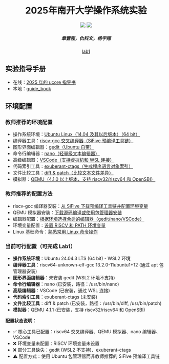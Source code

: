 <h1 align="center"> 2025年南开大学操作系统实验 </h1>
<p align="center">
<a href="https://cc.nankai.edu.cn/"><img src="https://img.shields.io/badge/NKU-CS-07679f"></a>
<a href="http://oslab.mobisys.cc/"><img src="https://img.shields.io/badge/NKU-OS-86006a"></a>
</p>
<h5 align="center"><em>章壹程，仇科文，杨宇翔 </em></h5>
<p align="center">
  <a href="https://github.com/luyanhexay/NKU-OS-2025Fall-labcode/labcode/lab1">lab1</a>
</p>

## 实验指导手册

- 在线：[2025 年的 ucore 指导书](http://oslab.mobisys.cc/lab2025/_book/index.html)
- 本地：[guide_book](guide_book)

## 环境配置

### 教师推荐的环境配置

- 操作系统环境：[Ubuntu Linux（14.04 及其以后版本）（64 bit）](guide_book/lab0/0_Linux.html)
- 编译器工具：[riscv-gcc 交叉编译器（SiFive 预编译工具链）](guide_book/lab0/3_startdash.html)
- 图形界面编辑器：[gedit（Ubuntu 自带）](guide_book/lab0/softwares.html)
- 命令行编辑器：[nano（轻量级文本编辑器）](guide_book/lab0/softwares.html)
- 高级编辑器：[VSCode（支持虚拟机和 WSL 连接）](guide_book/lab0/softwares.html)
- 代码索引工具：[exuberant-ctags（生成程序语言对象索引）](guide_book/lab0/softwares.html)
- 文件比较工具：[diff & patch（比较文本文件差异）](guide_book/lab0/softwares.html)
- 模拟器：[QEMU（4.1.0 以上版本，支持 riscv32/riscv64 和 OpenSBI）](guide_book/lab0/3_startdash.html)

### 教师推荐的配置方法

- riscv-gcc 编译器安装：[从 SiFive 下载预编译工具链并配置环境变量](guide_book/lab0/3_startdash.html)
- QEMU 模拟器安装：[下载源码编译或使用包管理器安装](guide_book/lab0/3_startdash.html)
- 编辑器配置：[根据环境选择合适的编辑器（gedit/nano/VSCode）](guide_book/lab0/softwares.html)
- 环境变量配置：[设置 RISCV 和 PATH 环境变量](guide_book/lab0/3_startdash.html)
- Linux 基础命令：[熟悉常用 Linux 命令操作](guide_book/lab0/0_Linux.html)

### 当前可行配置（可完成 Lab1）

- **操作系统环境**：Ubuntu 24.04.3 LTS (64 bit) - WSL2 环境
- **编译器工具**：riscv64-unknown-elf-gcc 13.2.0-11ubuntu1+12 (通过 apt 包管理器安装)
- **图形界面编辑器**：未安装 gedit (WSL2 环境不支持)
- **命令行编辑器**：nano (已安装，路径：/usr/bin/nano)
- **高级编辑器**：VSCode (已安装，通过 WSL 连接)
- **代码索引工具**：exuberant-ctags (未安装)
- **文件比较工具**：diff & patch (已安装，路径：/usr/bin/diff, /usr/bin/patch)
- **模拟器**：QEMU 4.1.1 (已安装，支持 riscv32/riscv64 和 OpenSBI)

**配置状态说明**：

- ✅ 核心工具已配置：riscv64 交叉编译器、QEMU 模拟器、nano 编辑器、VSCode
- ❌ 环境变量未配置：RISCV 环境变量未设置
- ❌ 部分工具缺失：gedit (WSL2 不支持)、exuberant-ctags
- ⚠️ 配置方式：使用 Ubuntu 包管理器而非教师推荐的 SiFive 预编译工具链
